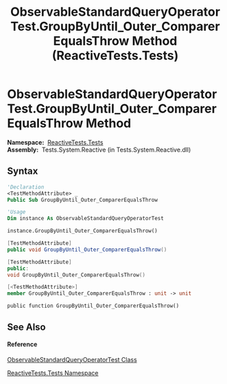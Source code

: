 ﻿---
title: ObservableStandardQueryOperatorTest.GroupByUntil_Outer_ComparerEqualsThrow Method  (ReactiveTests.Tests)
TOCTitle: GroupByUntil_Outer_ComparerEqualsThrow Method
ms:assetid: M:ReactiveTests.Tests.ObservableStandardQueryOperatorTest.GroupByUntil_Outer_ComparerEqualsThrow
ms:mtpsurl: https://msdn.microsoft.com/en-us/library/reactivetests.tests.observablestandardqueryoperatortest.groupbyuntil_outer_comparerequalsthrow(v=VS.103)
ms:contentKeyID: 36619629
ms.date: 06/28/2011
mtps_version: v=VS.103
f1_keywords:
- ReactiveTests.Tests.ObservableStandardQueryOperatorTest.GroupByUntil_Outer_ComparerEqualsThrow
dev_langs:
- CSharp
- JScript
- VB
- FSharp
- c++
---

# ObservableStandardQueryOperatorTest.GroupByUntil\_Outer\_ComparerEqualsThrow Method

**Namespace:**  [ReactiveTests.Tests](hh289046\(v=vs.103\).md)  
**Assembly:**  Tests.System.Reactive (in Tests.System.Reactive.dll)

## Syntax

``` vb
'Declaration
<TestMethodAttribute> _
Public Sub GroupByUntil_Outer_ComparerEqualsThrow
```

``` vb
'Usage
Dim instance As ObservableStandardQueryOperatorTest

instance.GroupByUntil_Outer_ComparerEqualsThrow()
```

``` csharp
[TestMethodAttribute]
public void GroupByUntil_Outer_ComparerEqualsThrow()
```

``` c++
[TestMethodAttribute]
public:
void GroupByUntil_Outer_ComparerEqualsThrow()
```

``` fsharp
[<TestMethodAttribute>]
member GroupByUntil_Outer_ComparerEqualsThrow : unit -> unit 
```

``` jscript
public function GroupByUntil_Outer_ComparerEqualsThrow()
```

## See Also

#### Reference

[ObservableStandardQueryOperatorTest Class](hh288944\(v=vs.103\).md)

[ReactiveTests.Tests Namespace](hh289046\(v=vs.103\).md)

